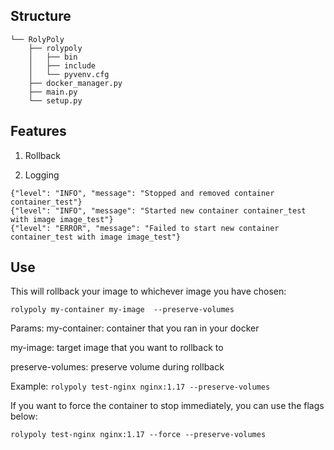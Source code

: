 ## Structure
```
└── RolyPoly
    ├── rolypoly
    │   ├── bin
    │   ├── include
    │   └── pyvenv.cfg
    ├── docker_manager.py
    ├── main.py
    └── setup.py
```

## Features

1. Rollback

2. Logging 
```
{"level": "INFO", "message": "Stopped and removed container container_test"}
{"level": "INFO", "message": "Started new container container_test with image image_test"}
{"level": "ERROR", "message": "Failed to start new container container_test with image image_test"}
```

## Use

This will rollback your image to whichever image you have chosen:

```rolypoly my-container my-image  --preserve-volumes```

Params:
my-container: container that you ran in your docker

my-image: target image that you want to rollback to

preserve-volumes: preserve volume during rollback


Example: ```rolypoly test-nginx nginx:1.17 --preserve-volumes```

If you want to force the container to stop immediately, you can use the flags below: 

```rolypoly test-nginx nginx:1.17 --force --preserve-volumes```
